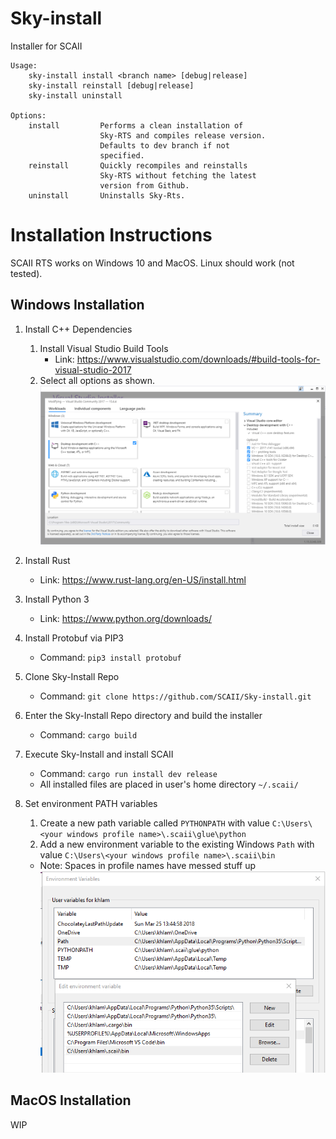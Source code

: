 # Sky-install
Installer for SCAII

```
Usage:
    sky-install install <branch name> [debug|release]
    sky-install reinstall [debug|release]
    sky-install uninstall

Options:
    install         Performs a clean installation of
                    Sky-RTS and compiles release version.
                    Defaults to dev branch if not
                    specified.
    reinstall       Quickly recompiles and reinstalls
                    Sky-RTS without fetching the latest
                    version from Github.
    uninstall       Uninstalls Sky-Rts.
```

# Installation Instructions
SCAII RTS works on Windows 10 and MacOS. Linux should work (not tested).

## Windows Installation
1. Install C++ Dependencies
	1. Install Visual Studio Build Tools
		- Link: https://www.visualstudio.com/downloads/#build-tools-for-visual-studio-2017
	2. Select all options as shown.
		![alt text](https://raw.githubusercontent.com/SCAII/Sky-install/instructions/images/visual_studio_installer_windows.PNG "oh hai there")

2. Install Rust
	- Link: https://www.rust-lang.org/en-US/install.html

3. Install Python 3
	- Link: https://www.python.org/downloads/

4. Install Protobuf via PIP3
	- Command: `pip3 install protobuf`

5. Clone Sky-Install Repo
	- Command: `git clone https://github.com/SCAII/Sky-install.git`

6. Enter the Sky-Install Repo directory and build the installer
	- Command: `cargo build`

7. Execute Sky-Install and install SCAII
	- Command: `cargo run install dev release`
	- All installed files are placed in user's home directory `~/.scaii/`

8. Set environment PATH variables
	1. Create a new path variable called `PYTHONPATH` with value `C:\Users\<your windows profile name>\.scaii\glue\python` 
	2. Add a new environment variable to the existing Windows `Path` with value `C:\Users\<your windows profile name>\.scaii\bin`
	- Note: Spaces in profile names have messed stuff up
	![alt text](https://raw.githubusercontent.com/SCAII/Sky-install/instructions/images/windows_path.PNG "confusing picture")

## MacOS Installation
WIP